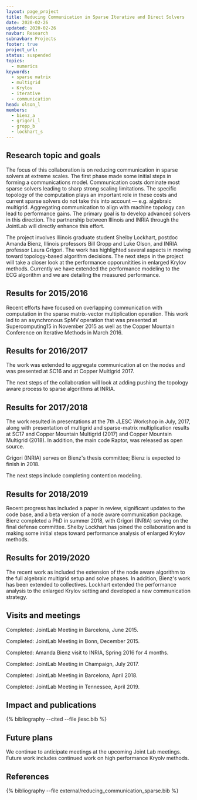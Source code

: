 ```yaml
---
layout: page_project
title: Reducing Communication in Sparse Iterative and Direct Solvers
date: 2020-02-26
updated: 2020-02-26
navbar: Research
subnavbar: Projects
footer: true
project_url:
status: suspended
topics:
  - numerics
keywords:
  - sparse matrix
  - multigrid
  - Krylov
  - iterative
  - communication
head: olson_l
members:
  - bienz_a
  - grigori_l
  - gropp_b
  - lockhart_s
---
```


## Research topic and goals

The focus of this collaboration is on reducing communication in sparse solvers at extreme
scales. The first phase made some initial steps in forming a communications
model.
Communication costs dominate most sparse solvers leading to sharp strong scaling limitations.
The specific topology of the computation plays an important role in these costs and current sparse
solvers do not take this into account — e.g. algebraic multigrid. 
Aggregating communication to align with machine topology can lead to performance gains.
The primary goal is to develop advanced solvers in this direction. The partnership between Illinois and
INRIA through the JointLab will directly enhance this effort.

The project involves Illinois graduate student Shelby Lockhart, postdoc Amanda Bienz, Illinois professors Bill Gropp
and Luke Olson, and INRIA professor Laura Grigori. The work has highlighted
several aspects in moving toward topology-based algorithm decisions. 
The next steps in the project will take a closer look at the performance opporunitities in enlarged Krylov methods.
Currently we have extended the performance modeling to the ECG algorithm and we are detailing the measured performance. 

## Results for 2015/2016

Recent efforts have focused on overlapping communication with computation in the
sparse matrix-vector multiplication operation.  This work led to an
asynchronous SpMV operation that was presented at Supercomputing15 in November
2015 as well as the Copper Mountain Conference on Iterative Methods in March 2016.  

## Results for 2016/2017

The work was extended to aggregate communication at on the nodes and was presented at SC16 and at Copper Multigrid 2017.

The next steps of the collaboration will look at adding pushing the topology aware process to sparse algorithms at INRIA.

## Results for 2017/2018

The work resulted in presentations at the 7th JLESC Workshop in July, 2017, along with presentation of multigrid and sparse-matrix multiplication results at SC17 and Copper Mountain Multigrid (2017) and Copper Mountain Multigrid (2018).  In addition, the main code Raptor, was released as open source.

Grigori (INRIA) serves on Bienz's thesis committee; Bienz is expected to finish in 2018.

The next steps include completing contention modeling.

## Results for 2018/2019

Recent progress has included a paper in review, significant updates to the code
base, and a beta version of a node aware communication package.  Bienz
completed a PhD in summer 2018, with Grigori (INRIA) serving on the final
defense committee.  Shelby Lockhart has joined the collaboration and is making
some initial steps toward performance analysis of enlarged Krylov methods.

## Results for 2019/2020

The recent work as included the extension of the node aware algorithm to the full
algebraic multigrid setup and solve phases.  In addition, Bienz's work has been extended
to collectives.  Lockhart extended the performance analysis to the enlarged Krylov setting
and developed a new communication strategy.

## Visits and meetings

Completed: JointLab Meeting in Barcelona, June 2015.

Completed: JointLab Meeting in Bonn, December 2015.

Completed: Amanda Bienz visit to INRIA, Spring 2016 for 4 months.

Completed: JointLab Meeting in Champaign, July 2017.

Completed: JointLab Meeting in Barcelona, April 2018.

Completed: JointLab Meeting in Tennessee, April 2019.

## Impact and publications

{% bibliography --cited --file jlesc.bib %}

## Future plans

We continue to anticipate
meetings at the upcoming Joint Lab meetings.  Future work includes continued work
on high performance Kryolv methods.

## References

{% bibliography --file external/reducing_communication_sparse.bib %}
